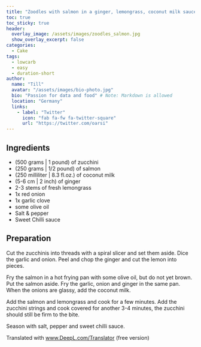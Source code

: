 ```yaml
---
title: "Zoodles with salmon in a ginger, lemongrass, coconut milk sauce"
toc: true
toc_sticky: true
header:
  overlay_image: /assets/images/zoodles_salmon.jpg
  show_overlay_excerpt: false
categories:
  - Cake
tags:
  - lowcarb
  - easy
  - duration-short
author:
  name: "Till"
  avatar: "/assets/images/bio-photo.jpg"
  bio: "Passion for data and food" # Note: Markdown is allowed
  location: "Germany"
  links:
    - label: "Twitter"
      icon: "fab fa-fw fa-twitter-square"
      url: "https://twitter.com/oarsi"
---
```


## Ingredients
* (500 grams \| 1 pound) of zucchini
* (250 grams \| 1/2 pound) of salmon
* (250 milliliter \| 8.3 fl.oz.) of coconut milk
* (5-6 cm \| 2 inch) of ginger
* 2-3 stems of fresh lemongrass
* 1x red onion
* 1x garlic clove
* some olive oil
* Salt & pepper 
* Sweet Chilli sauce

## Preparation
Cut the zucchinis into threads with a spiral slicer and set them aside. Dice the garlic and onion. Peel and chop the ginger and cut the lemon into pieces.

Fry the salmon in a hot frying pan with some olive oil, but do not yet brown. Put the salmon aside. Fry the garlic, onion and ginger in the same pan. When the onions are glassy, add the coconut milk. 

Add the salmon and lemongrass and cook for a few minutes. Add the zucchini strings and cook covered for another 3-4 minutes, the zucchini should still be firm to the bite.

Season with salt, pepper and sweet chilli sauce.

Translated with www.DeepL.com/Translator (free version)
